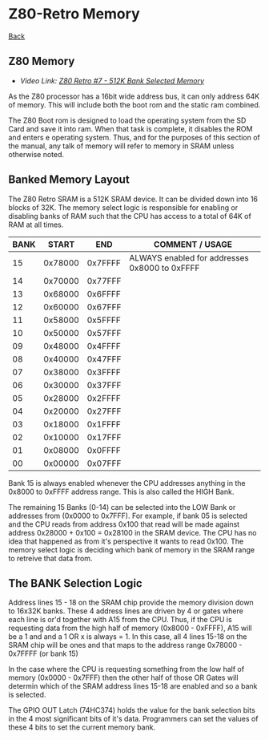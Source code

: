 # Z80-Retro Memory

[Back](./README.md)

## Z80 Memory

- _Video Link: [Z80 Retro #7 - 512K Bank Selected Memory](https://www.youtube.com/watch?v=zrnZkAMAh6A)_

As the Z80 processor has a 16bit wide address bus, it can only address 64K of
memory.  This will include both the boot rom and the static ram combined.

The Z80 Boot rom is designed to load the operating system from the SD Card and
save it into ram.  When that task is complete, it disables the ROM and enters
e operating system.  Thus, and for the purposes of this section of the manual,
any talk of memory will refer to memory in SRAM unless otherwise noted.

## Banked Memory Layout

The Z80 Retro SRAM is a 512K SRAM device.  It can be divided down into 16 blocks
of 32K.  The memory select logic is responsible for enabling or disabling banks
of RAM such that the CPU has access to a total of 64K of RAM at all times.

| BANK | START   | END     | COMMENT / USAGE
|------|---------|---------|----------------
|15    | 0x78000 | 0x7FFFF | ALWAYS enabled for addresses 0x8000 to 0xFFFF
|14    | 0x70000 | 0x77FFF |
|13    | 0x68000 | 0x6FFFF |
|12    | 0x60000 | 0x67FFF |
|11    | 0x58000 | 0x5FFFF |
|10    | 0x50000 | 0x57FFF |
|09    | 0x48000 | 0x4FFFF |
|08    | 0x40000 | 0x47FFF |
|07    | 0x38000 | 0x3FFFF |
|06    | 0x30000 | 0x37FFF |
|05    | 0x28000 | 0x2FFFF |
|04    | 0x20000 | 0x27FFF |
|03    | 0x18000 | 0x1FFFF |
|02    | 0x10000 | 0x17FFF |
|01    | 0x08000 | 0x0FFFF |
|00    | 0x00000 | 0x07FFF |

Bank 15 is always enabled whenever the CPU addresses anything in the 0x8000 to
0xFFFF address range.  This is also called the HIGH Bank.

The remaining 15 Banks (0-14) can be selected into the LOW Bank or addresses
from (0x0000 to 0x7FFF).  For example, if bank 05 is selected and the CPU reads
from address 0x100 that read will be made against address 0x28000 + 0x100 =
0x28100 in the SRAM device.  The CPU has no idea that happened as from it's
perspective it wants to read 0x100.  The memory select logic is deciding which
bank of memory in the SRAM range to retreive that data from.

## The BANK Selection Logic

Address lines 15 - 18 on the SRAM chip provide the memory division down to
16x32K banks.  These 4 address lines are driven by 4 or gates where each line is
or'd together with A15 from the CPU.  Thus, if the CPU is requesting data from
the high half of memory (0x8000 - 0xFFFF), A15 will be a 1 and and a 1 OR x is
always = 1.  In this case, all 4 lines 15-18 on the SRAM chip will be ones and
that maps to the address range 0x78000 - 0x7FFFF (or bank 15)

In the case where the CPU is requesting something from the low half of memory
(0x0000 - 0x7FFF) then the other half of those OR Gates will determin which of
the SRAM address lines 15-18 are enabled and so a bank is selected.

The GPIO OUT Latch (74HC374) holds the value for the bank selection bits in the
4 most significant bits of it's data.  Programmers can set the values of these
4 bits to set the current memory bank.
